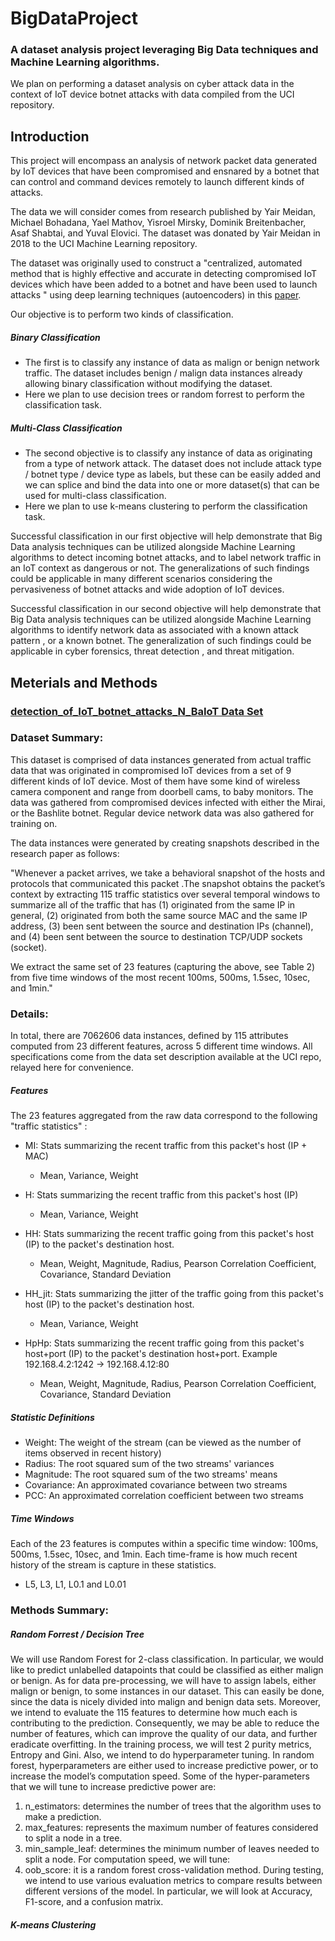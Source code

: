 # BigDataProject
### A dataset analysis project leveraging Big Data techniques and Machine Learning algorithms.

We plan on performing a dataset analysis on cyber attack data in the context of  IoT device botnet attacks with data
 compiled from the UCI repository. 

## Introduction

This project will encompass an analysis of network packet data generated by IoT devices that have been compromised
 and ensnared by a botnet that can control and command devices remotely to launch different kinds of attacks. 
 
The data we will consider comes from research published by Yair Meidan, Michael Bohadana, Yael Mathov, Yisroel Mirsky,
Dominik Breitenbacher, Asaf Shabtai, and Yuval Elovici. The dataset was donated by Yair Meidan in 2018 to the UCI
 Machine Learning repository.
 
The dataset was originally used to construct a "centralized, automated method that is highly effective and
 accurate in detecting compromised IoT devices which have been added to a botnet and have been used to launch attacks
 " using deep learning techniques (autoencoders) in this [paper](https://arxiv.org/abs/1805.03409).

Our objective is to perform two kinds of classification. 
##### Binary Classification
- The first is to classify any instance of data as
malign or benign network traffic. The dataset includes benign / malign data
 instances already allowing binary classification without modifying the dataset.
- Here we plan to use decision trees or random forrest to perform the classification task.
##### Multi-Class Classification
- The second objective is to classify any instance of data as originating from a type of network attack. The dataset
 does not include attack type / botnet type / device type as labels, but these can be
  easily added and we can splice and bind the data into one or more dataset(s) that can be used for multi-class
   classification.
- Here we plan to use k-means clustering to perform the classification task.
   
Successful classification in our first objective will help demonstrate that Big Data analysis techniques can be
 utilized alongside Machine Learning algorithms to detect incoming botnet attacks, and to label network traffic in an
  IoT context as dangerous or not. The generalizations of such findings could be applicable in many different
   scenarios considering the pervasiveness of botnet attacks and wide adoption of IoT devices.
   
 Successful classification in our second objective will help demonstrate that Big Data analysis techniques can be
  utilized alongside Machine Learning algorithms to identify network data as associated with a known attack pattern
  , or a known botnet. The generalization of such findings could be applicable in cyber forensics, threat detection
  , and threat mitigation.

## Meterials and Methods

### [detection_of_IoT_botnet_attacks_N_BaIoT Data Set](http://archive.ics.uci.edu/ml/datasets/detection_of_IoT_botnet_attacks_N_BaIoT#)

### Dataset Summary:
This dataset is comprised of data instances generated from actual traffic data that was originated in compromised IoT
 devices from a set of 9 different kinds of IoT device. Most of them have some kind of wireless camera component and
  range from doorbell cams, to baby monitors. The data was gathered from compromised devices infected with either the
   Mirai, or the Bashlite botnet. Regular device network data was also gathered for training on.

The data instances were generated by creating snapshots described in the research paper as follows:

"Whenever a packet arrives, we take a behavioral snapshot of the hosts and protocols that communicated this packet
 .The snapshot obtains the packet’s context by extracting 115 traffic statistics over several temporal windows to
  summarize all of the traffic that has (1) originated from the same IP in general, (2) originated from both the same
   source MAC and the same IP address, (3) been sent between the source and destination IPs (channel), and (4) been
    sent between the source to destination TCP/UDP sockets (socket).

We extract the same set of 23 features (capturing the above, see Table 2) from five time windows of the most recent
 100ms, 500ms, 1.5sec, 10sec, and 1min."

### Details:

In total, there are 7062606 data instances, defined by 115 attributes computed from 23 different features, across 5
 different time windows. All specifications come from the data set description available at the UCI repo, relayed
  here for convenience.

##### Features

The 23 features aggregated from the raw data correspond to the following "traffic statistics" :

- MI: Stats summarizing the recent traffic from this packet's host (IP + MAC)
  - Mean, Variance, Weight
  
- H: Stats summarizing the recent traffic from this packet's host (IP)
  -  Mean, Variance, Weight

- HH: Stats summarizing the recent traffic going from this packet's host (IP) to the
 packet's destination host.
  - Mean, Weight, Magnitude, Radius, Pearson Correlation Coefficient, Covariance, Standard Deviation
 
- HH_jit: Stats summarizing the jitter of the traffic going from this packet's
 host (IP) to the packet's destination host.
  - Mean, Variance, Weight
 
- HpHp: Stats summarizing the recent traffic going from this packet's host+port (IP) to
 the packet's destination host+port. Example 192.168.4.2:1242 -> 192.168.4.12:80
  - Mean, Weight, Magnitude, Radius, Pearson Correlation Coefficient, Covariance, Standard Deviation

##### Statistic Definitions
- Weight: The weight of the stream (can be viewed as the number of items observed in recent history)
- Radius: The root squared sum of the two streams' variances
- Magnitude: The root squared sum of the two streams' means 
- Covariance: An approximated covariance between two streams
- PCC: An approximated correlation coefficient between two streams

##### Time Windows
Each of the 23 features is computes within a specific time window: 100ms, 500ms, 1.5sec, 10sec, and 1min.
Each time-frame is how much recent history of the stream is capture in these statistics.
- L5, L3, L1, L0.1 and L0.01

### Methods Summary:

##### Random Forrest / Decision Tree
We will use Random Forest for 2-class classification. In particular, we would like to predict unlabelled datapoints that could be classified as either malign or benign.
As for data pre-processing, we will have to assign labels, either malign or benign, to some instances in our dataset. This can easily be done, since the data is nicely divided into malign and benign data sets.
Moreover, we intend to evaluate the 115 features to determine how much each is contributing to the prediction. Consequently, we may be able to reduce the number of features, which can improve the quality of our data, and further eradicate overfitting.
In the training process, we will test 2 purity metrics, Entropy and Gini. Also, we intend to do hyperparameter tuning. In random forest, hyperparameters are either used to increase predictive power, or to increase the model’s computation speed.
Some of the hyper-parameters that we will tune to increase predictive power are:
1. n_estimators: determines the number of trees that the algorithm uses to make a prediction.
2. max_features: represents the maximum number of features considered to split a node in a tree.
3. min_sample_leaf: determines the minimum number of leaves needed to split a node.
For computation speed, we will tune:
1. oob_score: it is a random forest cross-validation method.
During testing, we intend to use various evaluation metrics to compare results between different versions of the model. In particular, we will look at Accuracy, F1-score, and a confusion matrix.



##### K-means Clustering
